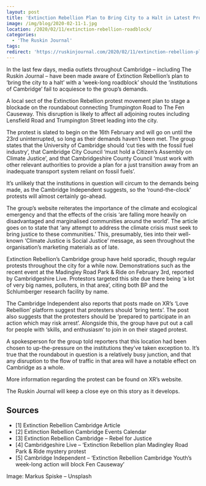 ```yaml
---
layout: post
title: 'Extinction Rebellion Plan to Bring City to a Halt in Latest Protest'
image: /img/blog/2020-02-11-1.jpg
location: /2020/02/11/extinction-rebellion-roadblock/
categories:
  - 'The Ruskin Journal'
tags:
redirect: 'https://ruskinjournal.com/2020/02/11/extinction-rebellion-plan-to-bring-city-to-a-halt-in-latest-protest/'
---
```


In the last few days, media outlets throughout Cambridge – including The Ruskin Journal – have been made aware of Extinction Rebellion’s plan to ‘bring the city to a halt’ with a ‘week-long roadblock’ should the ‘institutions of Cambridge’ fail to acquiesce to the group’s demands.

A local sect of the Extinction Rebellion protest movement plan to stage a blockade on the roundabout connecting Trumpington Road to The Fen Causeway. This disruption is likely to affect all adjoining routes including Lensfield Road and Trumpington Street leading into the city.

The protest is slated to begin on the 16th February and will go on until the 23rd uninterrupted, so long as their demands haven’t been met. The group states that the University of Cambridge should ‘cut ties with the fossil fuel industry’, that Cambridge City Council ‘must hold a Citizen’s Assembly on Climate Justice’, and that Cambridgeshire County Council ‘must work with other relevant authorities to provide a plan for a just transition away from an inadequate transport system reliant on fossil fuels’.

It’s unlikely that the institutions in question will circum to the demands being made, as the Cambridge Independent suggests, so the ‘round-the-clock’ protests will almost certainly go-ahead.

The group’s website reiterates the importance of the climate and ecological emergency and that the effects of the crisis ‘are falling more heavily on disadvantaged and marginalised communities around the world’. The article goes on to state that ‘any attempt to address the climate crisis must seek to bring justice to these communities.’ This, presumably, ties into their well-known ‘Climate Justice is Social Justice’ message, as seen throughout the organisation’s marketing materials as of late.

Extinction Rebellion’s Cambridge group have held sporadic, though regular protests throughout the city for a while now. Demonstrations such as the recent event at the Madingley Road Park & Ride on February 3rd, reported by Cambridgeshire Live. Protestors targeted this site due there being ‘a lot of very big names, polluters, in that area’, citing both BP and the Schlumberger research facility by name.

The Cambridge Independent also reports that posts made on XR’s ‘Love Rebellion’ platform suggest that protesters should ‘bring tents’. The post also suggests that the protesters should be ‘prepared to participate in an action which may risk arrest’. Alongside this, the group have put out a call for people with ‘skills, and enthusiasm’ to join in on their staged protest.

A spokesperson for the group told reporters that this location had been chosen to up-the-pressure on the institutions they’ve taken exception to. It’s true that the roundabout in question is a relatively busy junction, and that any disruption to the flow of traffic in that area will have a notable effect on Cambridge as a whole.

More information regarding the protest can be found on XR’s website.

The Ruskin Journal will keep a close eye on this story as it develops.

## Sources

- [1] Extinction Rebellion Cambridge Article
- [2] Extinction Rebellion Cambridge Events Calendar
- [3] Extinction Rebellion Cambridge – Rebel for Justice
- [4] Cambridgeshire Live – ‘Extinction Rebellion plan Madingley Road Park & Ride mystery protest
- [5] Cambridge Independent – ‘Extinction Rebellion Cambridge Youth’s week-long action will block Fen Causeway’

Image: Markus Spiske – Unsplash
